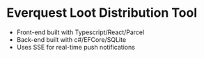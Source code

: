 # Everquest Loot Distribution Tool

* Front-end built with Typescript/React/Parcel
* Back-end built with c#/EFCore/SQLite
* Uses SSE for real-time push notifications
